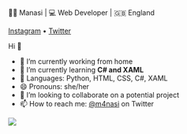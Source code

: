 👩‍💻 Manasi | 💻 Web Developer | 🇬🇧 England 

[Instagram](https://www.instagram.com/m4nasi/) • [Twitter](https://twitter.com/m4nasi) 

Hi 👋
- 🔭 I’m currently working from home
- 🌱 I’m currently learning **C# and XAML**
- 💬 Languages: Python, HTML, CSS, C#, XAML
- 😄 Pronouns: she/her
- 👯 I’m looking to collaborate on a potential project
- 📫 How to reach me: [@m4nasi](https://twitter.com/m4nasi) on Twitter


<img align="center" src="https://github-readme-stats.vercel.app/api/<CARD_TYPE>/?username=<m4nasi>&theme=react" />

<!--
**m4nasi/m4nasi** is a ✨ _special_ ✨ repository because its `README.md` (this file) appears on your GitHub profile.




